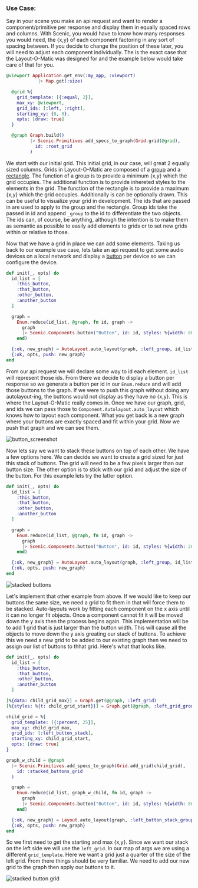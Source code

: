 ### Use Case:
Say in your scene you make an api request and want to render a component/primitive per response and display them in equally spaced rows and columns. With Scenic, you would have to know how many responses you would need, the {x,y} of each component factoring in any sort of spacing between. If you decide to change the position of these later, you will need to adjust each component individually. The is the exact case that the Layout-O-Matic was designed for and the example below would take care of that for you.

```elixir
@viewport Application.get_env(:my_app, :viewport)
            |> Map.get(:size)

  @grid %{
    grid_template: [{:equal, 2}],
    max_xy: @viewport,
    grid_ids: [:left, :right],
    starting_xy: {0, 0},
    opts: [draw: true]
  }

  @graph Graph.build()
         |> Scenic.Primitives.add_specs_to_graph(Grid.grid(@grid),
           id: :root_grid
         )
```

We start with our initial grid. This initial grid, in our case, will great 2 equally sized columns.
Grids in Layout-O-Matic are composed of a [group](https://hexdocs.pm/scenic/Scenic.Primitives.html#group/3) and a [rectangle](https://hexdocs.pm/scenic/Scenic.Primitives.html#rectangle/3). The function of a group is to provide a minimum {x,y} which the grid occupies. The additional function is to provide inhereted styles to the elements in the grid. The function of the rectangle is to provide a maximum {x,y} which the grid occupies. Additionally is can be optionally drawn. This can be useful to visualize your grid in development. The ids that are passed in are used to apply to the group and the rectangle. Group ids take the passed in id and append `_group` to the id to differentiate the two objects. The ids can, of course, be anything, although the intention is to make them as semantic as possible to easily add elements to grids or to set new grids within or relative to those.

Now that we have a grid in place we can add some elements. Taking us back to our example use case, lets take an api request to get some audio devices on a local network and display a [button](https://hexdocs.pm/scenic/Scenic.Components.html#button/3) per device so we can configure the device.

```elixir
def init(_, opts) do
  id_list = [
    :this_button,
    :that_button,
    :other_button,
    :another_button
  ]

  graph =
    Enum.reduce(id_list, @graph, fn id, graph ->
      graph
      |> Scenic.Components.button("Button", id: id, styles: %{width: 80, height: 40})
    end)

  {:ok, new_graph} = AutoLayout.auto_layout(graph, :left_group, id_list)
  {:ok, opts, push: new_graph}
end
```

From our api request we will declare some way to id each element. `id_list` will represent those ids. From there we decide to display a button per response so we generate a button per id in our `Enum.reduce` and will add those buttons to the graph. If we were to push this graph without doing any autolayout-ing, the buttons would not display as they have no {x,y}. This is where the Layout-O-Matic really comes in. Once we have our graph, grid, and ids we can pass those to `Component.Autolayout.auto_layout` which knows how to layout each component. What you get back is a new graph where your buttons are exactly spaced and fit within your grid. Now we push that graph and we can see them.

![button_screenshot](./screenshots/button_intial_layout.png)

Now lets say we want to stack these buttons on top of each other. We have a few options here. We can decide we want to create a grid sized for just this stack of buttons. The grid will need to be a few pixels larger than our button size. The other option is to stick with our grid and adjust the size of the button. For this example lets try the latter option.

```elixir
def init(_, opts) do
  id_list = [
    :this_button,
    :that_button,
    :other_button,
    :another_button
  ]

  graph =
    Enum.reduce(id_list, @graph, fn id, graph ->
      graph
      |> Scenic.Components.button("Button", id: id, styles: %{width: 200, height: 40})
    end)

  {:ok, new_graph} = AutoLayout.auto_layout(graph, :left_group, id_list)
  {:ok, opts, push: new_graph}
end
```

![stacked buttons](./screenshots/stacked_buttons.png)

Let's implement that other example from above. If we would like to keep our buttons the same size, we need a grid to fit them in that will force them to be stacked. Auto-layouts work by fitting each component on the x axis until it can no longer fit objects. Once a component cannot fit it will be moved down the y axis then the process begins again. This implementation will be to add 1 grid that is just larger than the button width. This will cause all the objects to move down the y axis greating our stack of buttons. To achieve this we need a new grid to be added to our existing graph then we need to assign our list of buttons to thhat grid. Here's what that looks like.

```elixir
def init(_, opts) do
  id_list = [
    :this_button,
    :that_button,
    :other_button,
    :another_button
  ]

[%{data: child_grid_max}] = Graph.get(@graph, :left_grid)
[%{styles: %{t: child_grid_start}}] = Graph.get(@graph, :left_grid_group)

child_grid = %{
  grid_template: [{:percent, 25}],
  max_xy: child_grid_max,
  grid_ids: [:left_button_stack],
  starting_xy: child_grid_start,
  opts: [draw: true]
}

graph_w_child = @graph
  |> Scenic.Primitives.add_specs_to_graph(Grid.add_grid(child_grid),
    id: :stacked_buttons_grid
  )

  graph =
    Enum.reduce(id_list, graph_w_child, fn id, graph ->
      graph
      |> Scenic.Components.button("Button", id: id, styles: %{width: 80, height: 40})
    end)

  {:ok, new_graph} = Layout.auto_layout(graph, :left_button_stack_group, id_list)
  {:ok, opts, push: new_graph}
end
  ```

So we first need to get the starting and max {x,y}. Since we want our stack on the left side we will use the `left_grid`. In our map of args we are using a different `grid_template`. Here we want a grid just a quarter of the size of the left grid. From there things should be very familiar. We need to add our new grid to the graph then apply our buttons to it.

![stacked button grid](./screenshots/stacked_buttons_grid.png)
